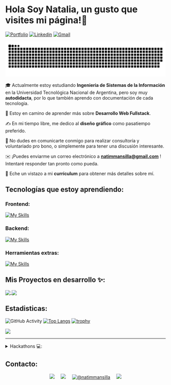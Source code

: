 # Hola Soy Natalia, un gusto que visites mi página!👋
[![Portfolio](https://img.shields.io/badge/-Portfolio-red?style=flat&logo=appveyor&logoColor=white)](https://)
[![Linkedin](https://img.shields.io/badge/-LinkedIn-blue?style=flat&logo=Linkedin&logoColor=white)](https://www.linkedin.com/in/nataliammansilla/)
[![Gmail](https://img.shields.io/badge/-Gmail-c14438?style=flat&logo=Gmail&logoColor=white)](mailto:natimmansilla@gmail.com?subject=From%20GitHub&&body=Hi,%20there.%20Found%20you%20on%20GitHub!%20Let's%20talk%20about...)

<!--- snake -->
<div align="center">
  <img  src="https://github.com/natimmansilla/natimmansilla/blob/5b464ee85660df3b2191ed752dfc134cc8bc6485/assets/grid-snake.svg"
       alt="snake" /></a>
</div>


🎓 Actualmente estoy estudiando <b>Ingenieria de Sistemas de la Información</b> en la Universidad Tecnológica Nacional de Argentina, pero soy muy <b>autodidacta</b>, por lo que también aprendo con documentación de cada tecnologia.

🌱 Estoy en camino de aprender más sobre <b>Desarrollo Web Fullstack</b>.

✍️ En mi tiempo libre, me dedico al <b>diseño gráfico</b> como pasatiempo preferido.

💬 No dudes en comunicarte conmigo para realizar consultoría y voluntariado pro bono, o simplemente para tener una discusión interesante.

✉️ ¡Puedes enviarme un correo electrónico a <b>natimmansilla@gmail.com</b> ! Intentaré responder tan pronto como pueda.

📄 Eche un vistazo a mi <b>currículum</b> para obtener más detalles sobre mí.


## Tecnologías que estoy aprendiendo:

### Frontend:
[![My Skills](https://skillicons.dev/icons?i=html,css,sass,bootstrap,git,github,js,vue,react,angular,figma,ps,ai,wordpress&perline=7)](https://skillicons.dev)

### Backend:
[![My Skills](https://skillicons.dev/icons?i=py,django,js,nodejs,mysql,sqlite,mongodb&perline=7)](https://skillicons.dev)

### Herramientas extras:
[![My Skills](https://skillicons.dev/icons?i=discord,vscode,linux,docker,kubernetes&perline=7)](https://skillicons.dev)

## Mis Proyectos en desarrollo ✨:
<a href="https://github.com/natimmansilla/AlphaFood">
  <img align="center" src="https://github-readme-stats.vercel.app/api/pin/?username=natimmansilla&repo=AlphaFood&theme=" />
</a>

<a href="https://github.com/natimmansilla/DamaxSolutions">
  <img align="center" src="https://github-readme-stats.vercel.app/api/pin/?username=natimmansilla&repo=DamaxSolutions&theme=" />
</a>

## Estadisticas:
![GitHub Activity](https://github-readme-stats.vercel.app/api?username=natimmansilla&show_icons=true)
[![Top Langs](https://github-readme-stats.vercel.app/api/top-langs/?username=natimmansilla&layout=compact&text_color=151515)](https://github.com/anuraghazra/github-readme-stats)
[![trophy](https://github-profile-trophy.vercel.app/?username=natimmansilla&column=6&margin-w=15&margin-h=15&no-frame=true)](https://github.com/ryo-ma/github-profile-trophy)

<a href="https://github.com/natimmansilla">
  <img align="center" src="https://github-readme-stats.vercel.app/api/wakatime?username=natimmansilla" />
</a>


---
<details>
<summary> Hackathons 💻: </summary>
  
<br/>

Def Hacks | Global 2.0  -  [Check out!](https://defhacks.co/hackathons/global_2.0)<br/>
Octa Hacks 3.0          -  [Check out!](https://octahacks.tech/)<br/>
HackSRM 3.0             -  [Check out!](https://hacksrm.tech/)<br/>
UniHack                 -  [Check out!](https://unihack.eu/)<br/>
NextStep Hacks          -  [Check out!](https://nextstephacks.weebly.com/)<br/>
Hack With CW            -  [Check out!](https://hackwithcw.tech/)<br/>
ThetaHacks I           -  [Check out!](https://thetahacks.tech/)<br/>

</details>


## Contacto:
<p align="center">
<a href="https://www.linkedin.com/in/nataliammansilla/" target="blank"><img src="https://img.shields.io/badge/Natalia Mansilla-0077B5?style=for-the-badge&logo=linkedin&logoColor=white" /></a> &nbsp;&nbsp;&nbsp;  
<a href="mailto:natimmansilla@gmail.com" target="blank"><img src="https://img.shields.io/badge/natimmansilla@gmail.com-D14836?style=for-the-badge&logo=gmail&logoColor=white" /></a>    &nbsp;&nbsp;&nbsp;
<a href="https://www.instagram.com/natimmansilla/"><img src="https://img.shields.io/badge/@natimmansilla-%23E4405F.svg?&style=for-the-badge&logo=instagram&logoColor=white" alt="@natimmansilla" /></a> &nbsp;&nbsp;&nbsp;
<a href="https://github.com/natimmansilla" target="blank"><img src="https://img.shields.io/badge/natimmansilla-100000?style=for-the-badge&logo=github&logoColor=white" /></a>
</p>
